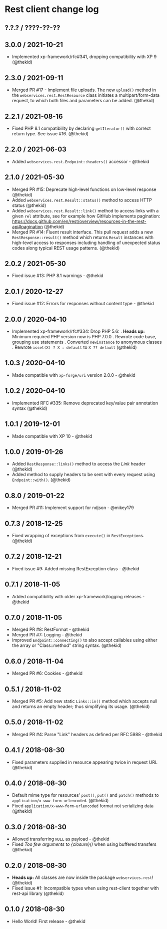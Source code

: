 Rest client change log
======================

## ?.?.? / ????-??-??

## 3.0.0 / 2021-10-21

* Implemented xp-framework/rfc#341, dropping compatibility with XP 9
  (@thekid)

## 2.3.0 / 2021-09-11

* Merged PR #17 - Implement file uploads. The new `upload()` method in the
  `webservices.rest.RestResource` class initiates a multipart/form-data
  request, to which both files and parameters can be added.
  (@thekid)

## 2.2.1 / 2021-08-16

* Fixed PHP 8.1 compatibility by declaring `getIterator()` with correct
  return type. See issue #16.
  (@thekid)

## 2.2.0 / 2021-06-03

* Added `webservices.rest.Endpoint::headers()` accessor - @thekid

## 2.1.0 / 2021-05-30

* Merged PR #15: Deprecate high-level functions on low-level response
  (@thekid)
* Added `webservices.rest.Result::status()` method to access HTTP status
  (@thekid)
* Added `webservices.rest.Result::link()` method to access links with a
  given `rel` attribute, see for example how GitHub implements pagination:
  https://docs.github.com/en/rest/overview/resources-in-the-rest-api#pagination
  (@thekid)
* Merged PR #14: Fluent result interface. This pull request adds a new
  `RestResponse::result()` method which returns `Result` instances with
  high-level access to responses including handling of unexpected status
  codes along typical REST usage patterns.
  (@thekid)

## 2.0.2 / 2021-05-30

* Fixed issue #13: PHP 8.1 warnings - @thekid

## 2.0.1 / 2020-12-27

* Fixed issue #12: Errors for responses without content type - @thekid

## 2.0.0 / 2020-04-10

* Implemented xp-framework/rfc#334: Drop PHP 5.6:
  . **Heads up:** Minimum required PHP version now is PHP 7.0.0
  . Rewrote code base, grouping use statements
  . Converted `newinstance` to anonymous classes
  . Rewrote `isset(X) ? X : default` to `X ?? default`
  (@thekid)

## 1.0.3 / 2020-04-10

* Made compatible with `xp-forge/uri` version 2.0.0 - @thekid

## 1.0.2 / 2020-04-10

* Implemented RFC #335: Remove deprecated key/value pair annotation syntax
  (@thekid)

## 1.0.1 / 2019-12-01

* Made compatible with XP 10 - @thekid

## 1.0.0 / 2019-01-26

* Added `RestResponse::links()` method to access the *Link* header
  (@thekid)
* Added method to supply headers to be sent with every request using
  `Endpoint::with()`.
  (@thekid)

## 0.8.0 / 2019-01-22

* Merged PR #11: Implement support for ndjson - @mikey179

## 0.7.3 / 2018-12-25

* Fixed wrapping of exceptions from `execute()` in `RestException`s.
  (@thekid)

## 0.7.2 / 2018-12-21

* Fixed issue #9: Added missing RestException class - @thekid

## 0.7.1 / 2018-11-05

* Added compatibility with older xp-framework/logging releases - @thekid

## 0.7.0 / 2018-11-05

* Merged PR #8: RestFormat - @thekid
* Merged PR #7: Logging - @thekid
* Improved `Endpoint::connecting()` to also accept callables using either
  the array or "Class::method" string syntax.
  (@thekid)

## 0.6.0 / 2018-11-04

* Merged PR #6: Cookies - @thekid

## 0.5.1 / 2018-11-02

* Merged PR #5: Add new static `Links::in()` method which accepts null
  and returns an empty header; thus simplifying its usage.
  (@thekid)

## 0.5.0 / 2018-11-02

* Merged PR #4: Parse "Link" headers as defined per RFC 5988 - @thekid

## 0.4.1 / 2018-08-30

* Fixed parameters supplied in resource appearing twice in request URL
  (@thekid)

## 0.4.0 / 2018-08-30

* Default mime type for resources' `post()`, `put()` and `patch()` methods
  to `application/x-www-form-urlencoded`.
  (@thekid)
* Fixed `application/x-www-form-urlencoded` format not serializing data
  (@thekid)

## 0.3.0 / 2018-08-30

* Allowed transferring `NULL` as payload - @thekid
* Fixed *Too few arguments to {closure}()* when using buffered transfers
  (@thekid)

## 0.2.0 / 2018-08-30

* **Heads up:** All classes are now inside the package `webservices.rest`!
  (@thekid)
* Fixed issue #1: Incompatible types when using rest-client together
  with rest-api library
  (@thekid)

## 0.1.0 / 2018-08-30

* Hello World! First release - @thekid